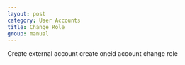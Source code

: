 ```yaml
---
layout: post
category: User Accounts
title: Change Role
group: manual
---
```

Create external account
create oneid account
change role
